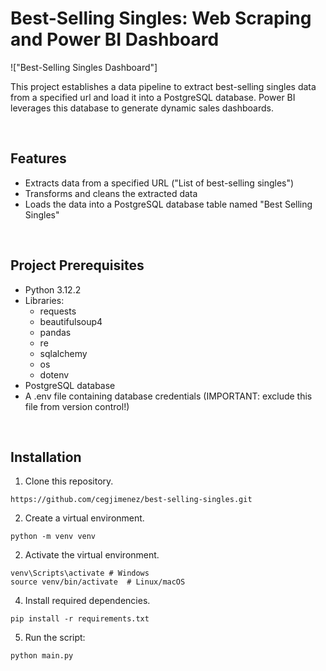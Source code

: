 # Best-Selling Singles: Web Scraping and Power BI Dashboard

!["Best-Selling Singles Dashboard"]

This project establishes a data pipeline to extract best-selling singles data from a specified url and load it into a PostgreSQL database. Power BI leverages this database to generate dynamic sales dashboards.

&nbsp;
## Features
- Extracts data from a specified URL ("List of best-selling singles")
- Transforms and cleans the extracted data
- Loads the data into a PostgreSQL database table named "Best Selling Singles"
      
&nbsp;
## Project Prerequisites
- Python 3.12.2
- Libraries:
  - requests
  - beautifulsoup4
  - pandas
  - re
  - sqlalchemy
  - os
  - dotenv
- PostgreSQL database
- A .env file containing database credentials (IMPORTANT: exclude this file from version control!)

&nbsp;
## Installation
1. Clone this repository.
```
https://github.com/cegjimenez/best-selling-singles.git
```

2. Create a virtual environment.
```
python -m venv venv
```

2. Activate the virtual environment.
```
venv\Scripts\activate # Windows
source venv/bin/activate  # Linux/macOS
```

4. Install required dependencies.
```
pip install -r requirements.txt
```

5. Run the script:
```
python main.py
```  
